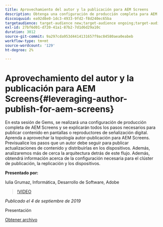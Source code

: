 ```yaml
---
title: Aprovechamiento del autor y la publicación para AEM Screens
description: Obtenga una configuración de producción completa para AEM Screens y conozca todos los pasos necesarios para publicar contenido en Screens / Digital Signage player.
discoiquuid: ea92d8e0-1dc3-4933-9fd2-f8d240ec65ba
targetaudience: target-audience new;target-audience ongoing;target-audience upgrader
exl-id: 27bf6d01-d720-41a1-87b2-7d1d6d29a10c
duration: 3012
source-git-commit: 9a297cda953d4414131657f9ac84580aea0eabeb
workflow-type: tm+mt
source-wordcount: '129'
ht-degree: 2%

---
```


# Aprovechamiento del autor y la publicación para AEM Screens{#leveraging-author-publish-for-aem-screens}

En esta sesión de Gems, se realizará una configuración de producción completa de AEM Screens y se explicarán todos los pasos necesarios para publicar contenido en pantallas o reproductores de señalización digital. Aprenda a aprovechar la topología autor-publicación para AEM Screens. Previsualice los pasos que un autor debe seguir para publicar actualizaciones de contenido y distribuirlas en los dispositivos. Además, analizaremos más de cerca la arquitectura detrás de este flujo. Además, obtendrá información acerca de la configuración necesaria para el clúster de publicación, la replicación y los dispositivos.

**Presentado por:**

Iulia Grumaz, Informática, Desarrollo de Software, Adobe

>[!VIDEO](https://video.tv.adobe.com/v/28706/?quality=9)

*Publicado el 4 de septiembre de 2019*

Presentación

[Obtener archivo](assets/leveraging-author-publish-aem-screens-final.pdf)
